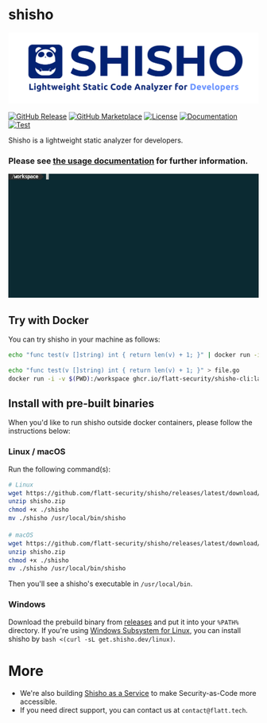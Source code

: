 # shisho

![shisho](./docs/public/images/header.png)

[![GitHub Release][release-img]][release]
[![GitHub Marketplace][marketplace-img]][marketplace]
[![License][license-img]][license]
[![Documentation][documentation-img]][documentation]
[![Test][test-img]][test]

Shisho is a lightweight static analyzer for developers.

### Please see [the usage documentation](https://docs.shisho.dev) for further information.

![demo](./docs/content/images/shisho-demo.gif)

## Try with Docker

You can try shisho in your machine as follows:

```sh
echo "func test(v []string) int { return len(v) + 1; }" | docker run -i ghcr.io/flatt-security/shisho-cli:latest find "len(:[...])" --lang=go
```

```sh
echo "func test(v []string) int { return len(v) + 1; }" > file.go
docker run -i -v $(PWD):/workspace ghcr.io/flatt-security/shisho-cli:latest find "len(:[...])" --lang=go /workspace/file.go
```

## Install with pre-built binaries

When you'd like to run shisho outside docker containers, please follow the instructions below:

### Linux / macOS

Run the following command(s):

```sh
# Linux
wget https://github.com/flatt-security/shisho/releases/latest/download/build-x86_64-unknown-linux-gnu.zip -O shisho.zip
unzip shisho.zip
chmod +x ./shisho
mv ./shisho /usr/local/bin/shisho

# macOS
wget https://github.com/flatt-security/shisho/releases/latest/download/build-x86_64-apple-darwin.zip -O shisho.zip
unzip shisho.zip
chmod +x ./shisho
mv ./shisho /usr/local/bin/shisho
```

Then you'll see a shisho's executable in `/usr/local/bin`.

### Windows

Download the prebuild binary from [releases](https://github.com/flatt-security/shisho/releases) and put it into your `%PATH%` directory.
If you're using [Windows Subsystem for Linux](https://docs.microsoft.com/en-us/windows/wsl/install-win10), you can install shisho by `bash <(curl -sL get.shisho.dev/linux)`.

# More

- We're also building [Shisho as a Service](https://shisho.dev) to make Security-as-Code more accessible.
- If you need direct support, you can contact us at `contact@flatt.tech`.

[release]: https://github.com/flatt-security/shisho/releases/latest
[release-img]: https://img.shields.io/github/release/flatt-security/shisho.svg?logo=github
[marketplace]: https://github.com/marketplace/actions/flatt-security-shisho
[marketplace-img]: https://img.shields.io/badge/marketplace-shisho--action-blue?logo=github
[license]: https://github.com/flatt-security/shisho/blob/main/LICENSE
[license-img]: https://img.shields.io/github/license/flatt-security/shisho
[documentation]: https://docs.shisho.dev
[documentation-img]: https://img.shields.io/badge/docs-docs.shisho.dev-purple
[test]: https://github.com/flatt-security/shisho/actions/workflows/test.yml
[test-img]: https://github.com/flatt-security/shisho/actions/workflows/test.yml/badge.svg?branch=main
